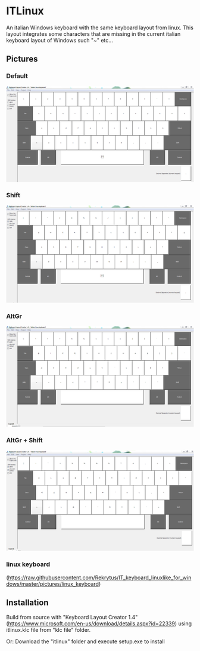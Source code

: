 ITLinux
=======

An italian Windows keyboard with the same keyboard layout from linux.
This layout integrates some characters that are missing in the current italian keyboard layout of Windows such "~" etc...

## Pictures

### Default
![Default](https://raw.githubusercontent.com/Rekrytus/IT_keyboard_linuxlike_for_windows/master/pictures/1.PNG)

### Shift
![Shift](https://raw.githubusercontent.com/Rekrytus/IT_keyboard_linuxlike_for_windows/master/pictures/2.PNG)

### AltGr
![AltGr](https://raw.githubusercontent.com/Rekrytus/IT_keyboard_linuxlike_for_windows/master/pictures/3.PNG)

### AltGr + Shift
![AltGr+Shift](https://raw.githubusercontent.com/Rekrytus/IT_keyboard_linuxlike_for_windows/master/pictures/4.PNG)

### linux keyboard
(https://raw.githubusercontent.com/Rekrytus/IT_keyboard_linuxlike_for_windows/master/pictures/linux_keyboard)

## Installation

Build from source with "Keyboard Layout Creator 1.4" (https://www.microsoft.com/en-us/download/details.aspx?id=22339) using itlinux.klc file from "klc file" folder.

Or:
Download the "itlinux" folder and execute setup.exe to install
